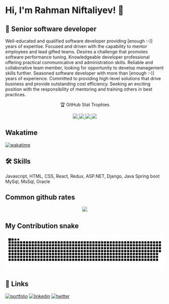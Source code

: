 
# Hi, I'm Rahman Niftaliyev! 👋


## 🚀 Senior software developer




Well-educated and qualified software developer providing [enough :-)] years of expertise. Focused and
driven with the capability to mentor employees and lead gifted teams. Desires a challenge that
promotes software performance tuning. Knowledgeable developer professional offering practical
communicative and administration skills. Reliable and collaborative team member, looking for
opportunity to develop management skills further. Seasoned software developer with more than
[enough :-)] years of experience. Committed to providing high-level solutions that drive business and
provide outstanding cost efficiency. Seeking an exciting position with the responsibility of
mentoring and training others in best practices.


  <p align="center">🏆  GitHub Stat Trophies</p>
  
  
  <p align="center">
  <a href="https://github.com/rahmaniftaliyev/github-profile-trophy/issues">
    <img src="https://img.shields.io/github/issues/rahmaniftaliyev/github-profile-trophy"/> 
  </a>
  <a href="https://github.com/rahmaniftaliyev/github-profile-trophy/network/members">
    <img src="https://img.shields.io/github/forks/rahmaniftaliyev/github-profile-trophy"/> 
  </a>  
  <a href="https://github.com/rahmaniftaliyev/github-profile-trophy/stargazers">
    <img src="https://img.shields.io/github/stars/rahmaniftaliyev/github-profile-trophy"/> 
  </a>
    <a href="https://github.com/rahmaniftaliyev/github-profile-trophy/LICENSE">
    <img src="https://img.shields.io/github/license/rahmaniftaliyev/github-profile-trophy"/> 
  </a>
</p>




## Wakatime
[![wakatime](https://wakatime.com/badge/user/84b46ad6-f0fa-463b-91b1-741fdcdd4f93.svg)](https://wakatime.com/@84b46ad6-f0fa-463b-91b1-741fdcdd4f93)

## 🛠 Skills
Javascript, HTML, CSS, React, Redux, ASP.NET, Django, Java Spring boot
MySql, MsSql, Oracle

##  Common github rates
<p align="center">
  <img width="660" src="https://github-profile-trophy.vercel.app/?username=rahmaniftaliyev&theme=juicyfresh">
</p>








## My Contribution snake
![Contribution snake example](https://github.com/RahmaNiftaliyev/RahmaNiftaliyev/blob/main/github-contribution-grid-snake.svg)


## 🔗 Links
[![portfolio](https://img.shields.io/badge/my_portfolio-000?style=for-the-badge&logo=ko-fi&logoColor=white)](https://tangerine-stroopwafel-584450.netlify.app/)
[![linkedin](https://img.shields.io/badge/linkedin-0A66C2?style=for-the-badge&logo=linkedin&logoColor=white)](https://www.linkedin.com/in/rahman-n-144266195/)
[![twitter](https://img.shields.io/badge/twitter-1DA1F2?style=for-the-badge&logo=twitter&logoColor=white)](https://twitter.com/NiftalievRahman)

